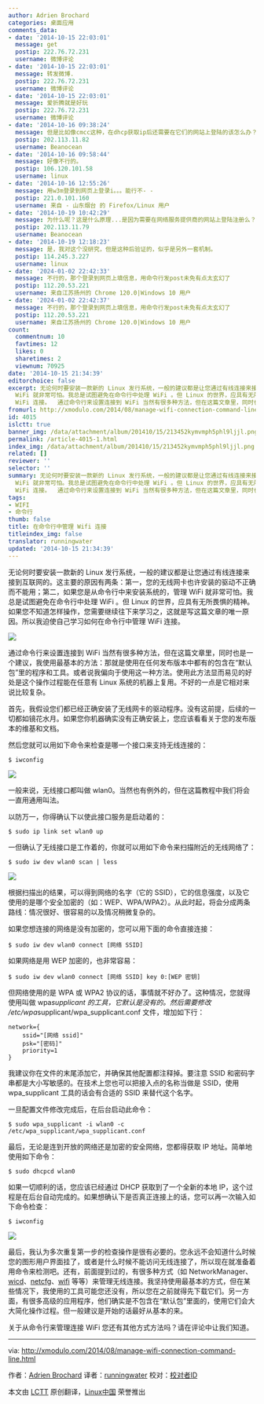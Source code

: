 ```yaml
---
author: Adrien Brochard
categories: 桌面应用
comments_data:
- date: '2014-10-15 22:03:01'
  message: get
  postip: 222.76.72.231
  username: 微博评论
- date: '2014-10-15 22:03:01'
  message: 转发微博.
  postip: 222.76.72.231
  username: 微博评论
- date: '2014-10-15 22:03:01'
  message: 爱折腾就是好玩
  postip: 222.76.72.231
  username: 微博评论
- date: '2014-10-16 09:38:24'
  message: 但是比如像cmcc这种，在dhcp获取ip后还需要在它们的网站上登陆的该怎么办？
  postip: 202.113.11.82
  username: Beanocean
- date: '2014-10-16 09:58:44'
  message: 好像不行的。
  postip: 106.120.101.58
  username: linux
- date: '2014-10-16 12:55:26'
  message: 用w3m登录到网页上登录i。。。能行不- -
  postip: 221.0.101.160
  username: 来自 - 山东烟台 的 Firefox/Linux 用户
- date: '2014-10-19 10:42:29'
  message: 为什么呢？这是什么原理...是因为需要在网络服务提供商的网站上登陆注册么？
  postip: 202.113.11.79
  username: Beanocean
- date: '2014-10-19 12:18:23'
  message: 是，我对这个没研究，但是这种后验证的，似乎是另外一套机制。
  postip: 114.245.3.227
  username: linux
- date: '2024-01-02 22:42:33'
  message: 不行的，那个登录到网页上填信息，用命令行发post未免有点太玄幻了
  postip: 112.20.53.221
  username: 来自江苏扬州的 Chrome 120.0|Windows 10 用户
- date: '2024-01-02 22:42:37'
  message: 不行的，那个登录到网页上填信息，用命令行发post未免有点太玄幻了
  postip: 112.20.53.221
  username: 来自江苏扬州的 Chrome 120.0|Windows 10 用户
count:
  commentnum: 10
  favtimes: 12
  likes: 0
  sharetimes: 2
  viewnum: 70925
date: '2014-10-15 21:34:39'
editorchoice: false
excerpt: 无论何时要安装一款新的 Linux 发行系统，一般的建议都是让您通过有线连接来接到互联网的。这主要的原因有两条：第一，您的无线网卡也许安装的驱动不正确而不能用；第二，如果您是从命令行中来安装系统的，管理
  WiFi 就非常可怕。我总是试图避免在命令行中处理 WiFi 。但 Linux 的世界，应具有无所畏惧的精神。如果您不知道怎样操作，您需要继续往下来学习之，这就是写这篇文章的唯一原因。所以我迫使自己学习如何在命令行中管理
  WiFi 连接。  通过命令行来设置连接到 WiFi 当然有很多种方法，但在这篇文章里，同时也是一个建议，我使用最
fromurl: http://xmodulo.com/2014/08/manage-wifi-connection-command-line.html
id: 4015
islctt: true
banner_img: /data/attachment/album/201410/15/213452kymvmph5phl9ljjl.png
permalink: /article-4015-1.html
index_img: /data/attachment/album/201410/15/213452kymvmph5phl9ljjl.png.thumb.jpg
related: []
reviewer: ''
selector: ''
summary: 无论何时要安装一款新的 Linux 发行系统，一般的建议都是让您通过有线连接来接到互联网的。这主要的原因有两条：第一，您的无线网卡也许安装的驱动不正确而不能用；第二，如果您是从命令行中来安装系统的，管理
  WiFi 就非常可怕。我总是试图避免在命令行中处理 WiFi 。但 Linux 的世界，应具有无所畏惧的精神。如果您不知道怎样操作，您需要继续往下来学习之，这就是写这篇文章的唯一原因。所以我迫使自己学习如何在命令行中管理
  WiFi 连接。  通过命令行来设置连接到 WiFi 当然有很多种方法，但在这篇文章里，同时也是一个建议，我使用最
tags:
- WIFI
- 命令行
thumb: false
title: 在命令行中管理 Wifi 连接
titleindex_img: false
translator: runningwater
updated: '2014-10-15 21:34:39'
---
```


无论何时要安装一款新的 Linux 发行系统，一般的建议都是让您通过有线连接来接到互联网的。这主要的原因有两条：第一，您的无线网卡也许安装的驱动不正确而不能用；第二，如果您是从命令行中来安装系统的，管理 WiFi 就非常可怕。我总是试图避免在命令行中处理 WiFi 。但 Linux 的世界，应具有无所畏惧的精神。如果您不知道怎样操作，您需要继续往下来学习之，这就是写这篇文章的唯一原因。所以我迫使自己学习如何在命令行中管理 WiFi 连接。


![](/data/attachment/album/201410/15/213452kymvmph5phl9ljjl.png)


通过命令行来设置连接到 WiFi 当然有很多种方法，但在这篇文章里，同时也是一个建议，我使用最基本的方法：那就是使用在任何发布版本中都有的包含在“默认包”里的程序和工具。或者说我偏向于使用这一种方法。使用此方法显而易见的好处是这个操作过程能在任意有 Linux 系统的机器上复用。不好的一点是它相对来说比较复杂。


首先，我假设您们都已经正确安装了无线网卡的驱动程序。没有这前提，后续的一切都如镜花水月。如果您你机器确实没有正确安装上，您应该看看关于您的发布版本的维基和文档。


然后您就可以用如下命令来检查是哪一个接口来支持无线连接的：



```
$ iwconfig

```

![](/data/attachment/album/201410/15/213057mpwiw9pw9fsipws4.jpg)


一般来说，无线接口都叫做 wlan0。当然也有例外的，但在这篇教程中我们将会一直用通用叫法。


以防万一，你得确认下以使此接口服务是启动着的：



```
$ sudo ip link set wlan0 up

```

一但确认了无线接口是工作着的，你就可以用如下命令来扫描附近的无线网络了：



```
$ sudo iw dev wlan0 scan | less 

```

![](/data/attachment/album/201410/15/213457euqbiqibebezo0yu.jpg)


根据扫描出的结果，可以得到网络的名字（它的 SSID），它的信息强度，以及它使用的是哪个安全加密的（如：WEP、WPA/WPA2）。从此时起，将会分成两条路线：情况很好、很容易的以及情况稍微复杂的。


如果您想连接的网络是没有加密的，您可以用下面的命令直接连接：



```
$ sudo iw dev wlan0 connect [网络 SSID]

```

如果网络是用 WEP 加密的，也非常容易：



```
$ sudo iw dev wlan0 connect [网络 SSID] key 0:[WEP 密钥]

```

但网络使用的是 WPA 或 WPA2 协议的话，事情就不好办了。这种情况，您就得使用叫做 wpa*supplicant 的工具，它默认是没有的。然后需要修改 /etc/wpa*supplicant/wpa\_supplicant.conf 文件，增加如下行：



```
network={
    ssid="[网络 ssid]"
    psk="[密码]"
    priority=1
}

```

我建议你​​在文件的末尾添加它，并确保其他配置都注释掉。要注意 SSID 和密码字串都是大小写敏感的。在技术上您也可以把接入点的名称当做是 SSID，使用 wpa\_supplicant 工具的话会有合适的 SSID 来替代这个名字。


一旦配置文件修改完成后，在后台启动此命令：



```
$ sudo wpa_supplicant -i wlan0 -c /etc/wpa_supplicant/wpa_supplicant.conf

```

最后，无论是连到开放的网络还是加密的安全网络，您都得获取 IP 地址。简单地使用如下命令：



```
$ sudo dhcpcd wlan0

```

如果一切顺利的话，您应该已经通过 DHCP 获取到了一个全新的本地 IP，这个过程是在后台自动完成的。如果想确认下是否真正连接上的话，您可以再一次输入如下命令检查：



```
$ iwconfig

```

![](/data/attachment/album/201410/15/213501zpb7zlrtrbaaaenp.jpg)


最后，我认为多次重复第一步的检查操作是很有必要的。您永远不会知道什么时候您的图形用户界面挂了，或者是什么时候不能访问无线连接了，所以现在就准备着用命令来检测吧。还有，前面提到过的，有很多种方式（如 NetworkManager、[wicd](http://wicd.sourceforge.net/)、[netcfg](https://www.archlinux.org/netcfg/)、[wifi](https://github.com/rockymeza/wifi) 等等）来管理无线连接。我坚持使用最基本的方式，但在某些情况下，我使用的工具可能您还没有，所以您在之前就得先下载它们。另一方面，有很多高级的应用程序，他们确实是不包含在“默认包”里面的，使用它们会大大简化操作过程。但一般建议是开始的话最好从基本的来。


关于从命令行来管理连接 WiFi 您还有其他方式方法吗？请在评论中让我们知道。




---


via: <http://xmodulo.com/2014/08/manage-wifi-connection-command-line.html>


作者：[Adrien Brochard](http://xmodulo.com/author/adrien) 译者：[runningwater](https://github.com/runningwater) 校对：[校对者ID](https://github.com/%E6%A0%A1%E5%AF%B9%E8%80%85ID)


本文由 [LCTT](https://github.com/LCTT/TranslateProject) 原创翻译，[Linux中国](http://linux.cn/) 荣誉推出